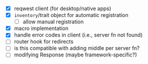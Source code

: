 - [x] reqwest client (for desktop/native apps)
- [x] `inventory`/trait object for automatic registration
  - [ ] allow manual registration
- [x] macro implementation
- [x] handle error codes in client (i.e., server fn not found)
- [ ] router hook for redirects
- [ ] is this compatible with adding middle per server fn?
- [ ] modifying Response (maybe framework-specific?)
